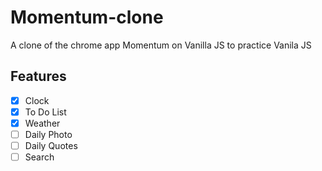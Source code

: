# Momentum-clone

A clone of the chrome app Momentum on Vanilla JS
to practice Vanila JS

## Features

- [x] Clock
- [x] To Do List
- [x] Weather
- [ ] Daily Photo
- [ ] Daily Quotes
- [ ] Search
